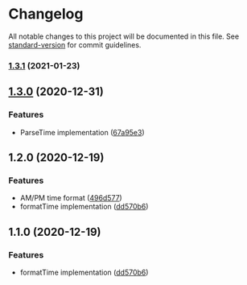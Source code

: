 # Changelog

All notable changes to this project will be documented in this file. See [standard-version](https://github.com/conventional-changelog/standard-version) for commit guidelines.

### [1.3.1](https://github.com/opa-oz/format-hours/compare/v1.3.0...v1.3.1) (2021-01-23)

## [1.3.0](https://github.com/opa-oz/format-hours/compare/v1.2.0...v1.3.0) (2020-12-31)


### Features

* ParseTime implementation ([67a95e3](https://github.com/opa-oz/format-hours/commit/67a95e3a9b6b4fe1edd2251c2d3d80653ef05cb2))

## 1.2.0 (2020-12-19)


### Features

* AM/PM time format ([496d577](https://github.com/opa-oz/format-hours/commit/496d5776be6a86901178bc6e7ac0d6ba732272b5))
* formatTime implementation ([dd570b6](https://github.com/opa-oz/format-hours/commit/dd570b6b384b2bdbbfcf60900dd7c372a661434b))

## 1.1.0 (2020-12-19)


### Features

* formatTime implementation ([dd570b6](https://github.com/opa-oz/time-format/commit/dd570b6b384b2bdbbfcf60900dd7c372a661434b))
